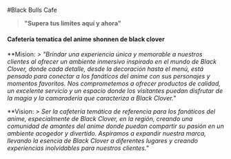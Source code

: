 #Black Bulls Cafe

>  **"Supera tus limites aquí y ahora"**
#### Cafetería tematica del anime shonnen de  black clover
**Mision:
*> "Brindar una experiencia única y memorable a nuestros clientes al ofrecer un ambiente inmersivo inspirado en el mundo de Black Clover, donde cada detalle, desde la decoración hasta el menú, está pensado para conectar a los fanáticos del anime con sus personajes y momentos favoritos. Nos comprometemos a ofrecer productos de calidad, un excelente servicio y un espacio donde los visitantes puedan disfrutar de la magia y la camaradería que caracteriza a Black Clover."*

**Vision:
*> Ser la cafetería temática de referencia para los fanáticos del anime, especialmente de Black Clover, en la región, creando una comunidad de amantes del anime donde puedan compartir su pasión en un ambiente acogedor y divertido. Aspiramos a expandir nuestra marca, llevando la esencia de Black Clover a diferentes lugares y creando experiencias inolvidables para nuestros clientes."*
